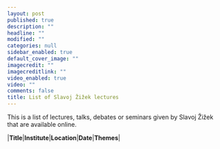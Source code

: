 ```yaml
---
layout: post
published: true
description: ""
headline: ""
modified: ""
categories: null
sidebar_enabled: true
default_cover_image: ""
imagecredit: ""
imagecreditlink: ""
video_enabled: true
video: ""
comments: false
title: List of Slavoj Žižek lectures
---
```


This is a list of lectures, talks, debates or seminars given by Slavoj Žižek that are available online.

|__Title__|__Institute__|__Location__|__Date__|__Themes__|
